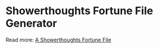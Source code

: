# Showerthoughts Fortune File Generator

Read more:
[A Showerthoughts Fortune File](http://nullprogram.com/blog/2016/12/01/)
